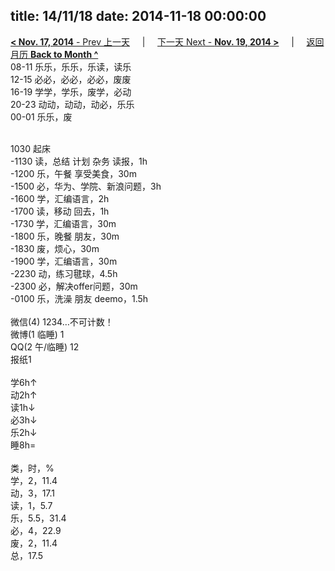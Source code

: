title: 14/11/18
date: 2014-11-18 00:00:00
---
[**< Nov. 17, 2014** - Prev 上一天](/lifelogs/2014/11/d17.html) &nbsp; &nbsp; | &nbsp; &nbsp; [下一天 Next - **Nov. 19, 2014 >**](/lifelogs/2014/11/d19.html) &nbsp; &nbsp; |  &nbsp; &nbsp; [返回月历 **Back to Month ^**](/lifelogs/2014/11/index.html)
<br/>08-11 乐乐，乐乐，乐读，读乐<br/>12-15 必必，必必，必必，废废<br/>16-19 学学，学乐，废学，必动<br/>20-23 动动，动动，动必，乐乐<br/>00-01 乐乐，废<div><br/></div>1030 起床<br/>-1130 读，总结 计划 杂务 读报，1h<br/>-1200 乐，午餐 享受美食，30m<br/>-1500 必，华为、学院、新浪问题，3h<br/>-1600 学，汇编语言，2h<br/>-1700 读，移动 回去，1h<br/>-1730 学，汇编语言，30m<br/>-1800 乐，晚餐 朋友，30m<br/>-1830 废，烦心，30m<br/>-1900 学，汇编语言，30m<br/>-2230 动，练习毽球，4.5h<br/>-2300 必，解决offer问题，30m<br/>-0100 乐，洗澡 朋友 deemo，1.5h<div><br/></div>微信(4) 1234…不可计数！<br/>微博(1 临睡) 1<br/>QQ(2 午/临睡) 12<br/>报纸1<div><br/></div>学6h↑<br/>动2h↑<br/>读1h↓<br/>必3h↓<br/>乐2h↓<br/>睡8h=<div><br/></div>类，时，%<br/>学，2，11.4<br/>动，3，17.1<br/>读，1，5.7<br/>乐，5.5，31.4<br/>必，4，22.9<br/>废，2，11.4<br/>总，17.5</div>